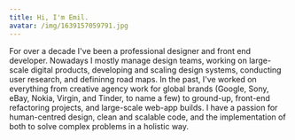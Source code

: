 ```yaml
---
title: Hi, I'm Emil.
avatar: /img/1639157059791.jpg
---
```

For over a decade I've been a professional designer and front end developer. Nowadays I mostly manage design teams, working on large-scale digital products, developing and scaling design systems, conducting user research, and defininng road maps. In the past, I've worked on everything from creative agency work for global brands (Google, Sony, eBay, Nokia, Virgin, and Tinder, to name a few) to ground-up, front-end refactoring projects, and large-scale web-app builds. I have a passion for human-centred design, clean and scalable code, and the implementation of both to solve complex problems in a holistic way.